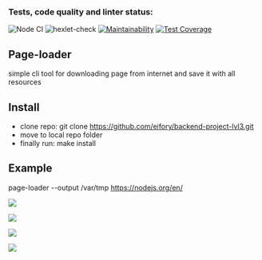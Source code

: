 ### Tests, code quality and linter status:

![Node CI](https://github.com/eifory/backend-project-lvl3/workflows/Node%20CI/badge.svg)
![hexlet-check](https://github.com/eifory/backend-project-lvl3/workflows/hexlet-check/badge.svg)
[![Maintainability](https://api.codeclimate.com/v1/badges/768d7e90d9b33ec82483/maintainability)](https://codeclimate.com/github/eifory/backend-project-lvl3/maintainability)
[![Test Coverage](https://api.codeclimate.com/v1/badges/768d7e90d9b33ec82483/test_coverage)](https://codeclimate.com/github/eifory/backend-project-lvl3/test_coverage)

## Page-loader
simple cli tool for downloading page from internet and save it with all resources 

## Install 
- clone repo: git clone https://github.com/eifory/backend-project-lvl3.git
- move to local repo folder
- finally run: make install 

## Example 
page-loader --output /var/tmp https://nodejs.org/en/

<p>
<a href="https://asciinema.org/a/lzsfnLoWupGn1ghDHAEDLsh9Q" target="_blank"><img src="https://asciinema.org/a/lzsfnLoWupGn1ghDHAEDLsh9Q.svg" /></a>
</p>

<p>
<a href="https://asciinema.org/a/XLaZzsKaR5EqLxDPZF4Qu3oTz" target="_blank"><img src="https://asciinema.org/a/XLaZzsKaR5EqLxDPZF4Qu3oTz.svg" /></a>
</p>

<p>
<a href="https://asciinema.org/a/6pQBIoZC4xQCL1nE8EULVmchz" target="_blank"><img src="https://asciinema.org/a/6pQBIoZC4xQCL1nE8EULVmchz.svg" /></a>
</p>

<p>
<a href="https://asciinema.org/a/9AeX8eOmSnArL0GDuzuSNLcjA" target="_blank"><img src="https://asciinema.org/a/9AeX8eOmSnArL0GDuzuSNLcjA.svg" /></a>
</p>
